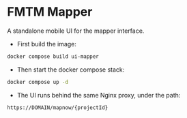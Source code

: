 # FMTM Mapper

A standalone mobile UI for the mapper interface.

- First build the image:

```bash
docker compose build ui-mapper
```

- Then start the docker compose stack:

```bash
docker compose up -d
```

- The UI runs behind the same Nginx proxy, under the path:

```html
https://DOMAIN/mapnow/{projectId}
```
